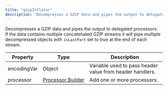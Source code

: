 ```yaml
---
title: "gzipInflator"
description: "Decompresses a GZIP data and pipes the output to delegated processors. "
---
```

Decompresses a GZIP data and pipes the output to delegated processors. <br> If the data contains multiple concatenated GZIP streams it will pipe multiple decompressed objects with <code>isLastPart</code> set to true at the end of each stream.

| Property | Type | Description |
| ------- | ------- | -------- |
| encodingVar | Object | Variable used to pass header value from header handlers. |
| processor | [Processor.Builder](index.html#processors) | Add one or more processors. |

